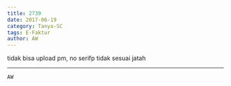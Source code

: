 ```yaml
---
title: 2739
date: 2017-06-19
category: Tanya-SC
tags: E-Faktur
author: AW
---
```


tidak bisa upload pm, no serifp tidak sesuai jatah

---



`AW`

